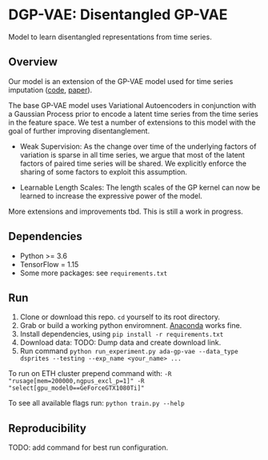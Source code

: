 # DGP-VAE: Disentangled GP-VAE
Model to learn disentangled representations from time series. 

## Overview
Our model is an extension of the GP-VAE model used for time series imputation ([code](https://github.com/ratschlab/GP-VAE), [paper](http://arxiv.org/abs/1907.04155)).

The base GP-VAE model uses Variational Autoencoders in conjunction with a Gaussian Process prior to encode a latent time series from the time series in the feature space. 
We test a number of extensions to this model with the goal of further improving disentanglement.

* Weak Supervision: As the change over time of the underlying factors of variation is sparse in all
time series, we argue that most of the latent factors of paired time series will be shared. We explicitly enforce the sharing of some factors to exploit this assumption.

* Learnable Length Scales: The length scales of the GP kernel can now be learned to increase the expressive power of the model.

More extensions and improvements tbd. This is still a work in progress.

## Dependencies

* Python >= 3.6
* TensorFlow = 1.15
* Some more packages: see `requirements.txt`

## Run
1. Clone or download this repo. `cd` yourself to its root directory.
2. Grab or build a working python enviromnent. [Anaconda](https://www.anaconda.com/) works fine.
3. Install dependencies, using `pip install -r requirements.txt`
4. Download data: TODO: Dump data and create download link.
5. Run command `python run_experiment.py ada-gp-vae --data_type dsprites --testing --exp_name <your_name> ...`

To run on ETH cluster prepend command with:
`-R "rusage[mem=200000,ngpus_excl_p=1]" -R "select[gpu_model0==GeForceGTX1080Ti]"`
   
   To see all available flags run: `python train.py --help`

## Reproducibility

TODO: add command for best run configuration.
  
